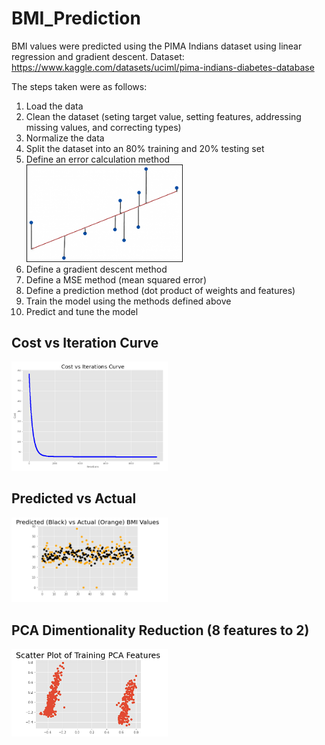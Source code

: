 # BMI_Prediction
BMI values were predicted using the PIMA Indians dataset using linear regression and gradient descent.
Dataset: https://www.kaggle.com/datasets/uciml/pima-indians-diabetes-database

The steps taken were as follows:
1. Load the data
2. Clean the dataset (seting target value, setting features, addressing missing values, and correcting types)
3. Normalize the data
4. Split the dataset into an 80% training and 20% testing set
5. Define an error calculation method
<img src="https://github.com/jtyndale9/BMI_Prediction/blob/main/ErrorRepresentation.PNG" width=250><br>
7. Define a gradient descent method
8. Define a MSE method (mean squared error)
9. Define a prediction method (dot product of weights and features)
10. Train the model using the methods defined above
11. Predict and tune the model




## Cost vs Iteration Curve

<img src="https://github.com/jtyndale9/BMI_Prediction/blob/main/CostvIterationCurve.PNG" width=250><br>



## Predicted vs Actual 

<img src="https://github.com/jtyndale9/BMI_Prediction/blob/main/PredictedvActual.PNG" width=250><br>



## PCA Dimentionality Reduction (8 features to 2)

<img src="https://github.com/jtyndale9/BMI_Prediction/blob/main/pca.PNG" width=250><br>
